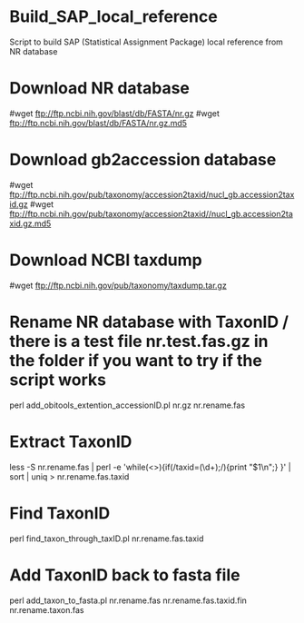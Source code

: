 # Build_SAP_local_reference
Script to build SAP (Statistical Assignment Package) local reference from NR database

# Download NR database
#wget ftp://ftp.ncbi.nih.gov/blast/db/FASTA/nr.gz
#wget ftp://ftp.ncbi.nih.gov/blast/db/FASTA/nr.gz.md5

# Download gb2accession database
#wget ftp://ftp.ncbi.nih.gov/pub/taxonomy/accession2taxid/nucl_gb.accession2taxid.gz
#wget ftp://ftp.ncbi.nih.gov/pub/taxonomy/accession2taxid//nucl_gb.accession2taxid.gz.md5

# Download NCBI taxdump
#wget ftp://ftp.ncbi.nih.gov/pub/taxonomy/taxdump.tar.gz

# Rename NR database with TaxonID / there is a test file nr.test.fas.gz in the folder if you want to try if the script works
perl add_obitools_extention_accessionID.pl nr.gz nr.rename.fas

# Extract TaxonID
less -S nr.rename.fas | perl -e 'while(<>){if(/taxid=(\d+);/){print "$1\n";} }' | sort | uniq > nr.rename.fas.taxid

# Find TaxonID 
perl find_taxon_through_taxID.pl nr.rename.fas.taxid

# Add TaxonID back to fasta file
perl add_taxon_to_fasta.pl nr.rename.fas nr.rename.fas.taxid.fin nr.rename.taxon.fas
